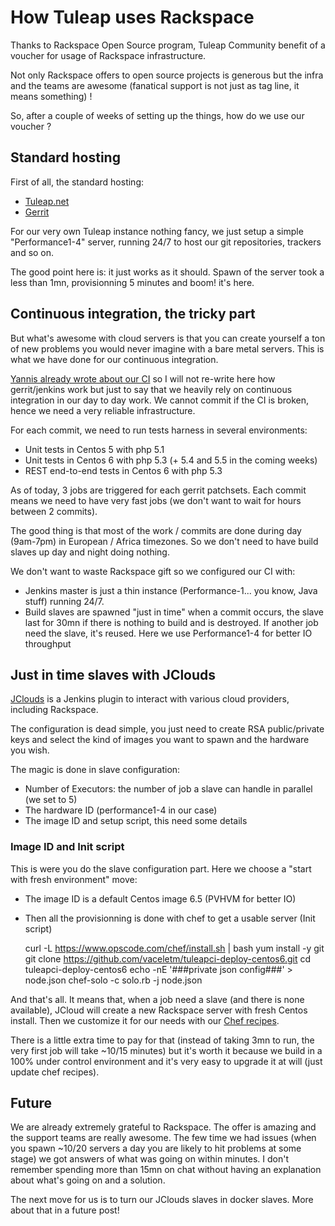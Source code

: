 How Tuleap uses Rackspace
=========================

Thanks to Rackspace Open Source program, Tuleap Community benefit of a voucher
for usage of Rackspace infrastructure.

Not only Rackspace offers to open source projects is generous but the infra and
the teams are awesome (fanatical support is not just as tag line, it means something) !

So, after a couple of weeks of setting up the things, how do we use our voucher ?

Standard hosting
----------------

First of all, the standard hosting:

* [Tuleap.net](http://tuleap.net)
* [Gerrit](http://gerrit.tuleap.net)

For our very own Tuleap instance nothing fancy, we just setup a simple "Performance1-4"
server, running 24/7 to host our git repositories, trackers and so on.

The good point here is: it just works as it should. Spawn of the server took a less
than 1mn, provisionning 5 minutes and boom! it's here.

Continuous integration, the tricky part
---------------------------------------

But what's awesome with cloud servers is that you can create yourself a ton of
new problems you would never imagine with a bare metal servers. This is what we
have done for our continuous integration.

[Yannis already wrote about our CI](http://www.tuleap.org/tuleap-continuous-integration-infrastructure) so
I will not re-write here how gerrit/jenkins work but just to say that we heavily
rely on continuous integration in our day to day work. We cannot commit if the
CI is broken, hence we need a very reliable infrastructure.

For each commit, we need to run tests harness in several environments:

* Unit tests in Centos 5 with php 5.1
* Unit tests in Centos 6 with php 5.3 (+ 5.4 and 5.5 in the coming weeks)
* REST end-to-end tests in Centos 6 with php 5.3

As of today, 3 jobs are triggered for each gerrit patchsets. Each commit means
we need to have very fast jobs (we don't want to wait for hours between 2 commits).

The good thing is that most of the work / commits are done during day (9am-7pm) in
European / Africa timezones. So we don't need to have build slaves up day and night
doing nothing.

We don't want to waste Rackspace gift so we configured our CI with:

* Jenkins master is just a thin instance (Performance-1... you know, Java stuff) running
  24/7.
* Build slaves are spawned "just in time" when a commit occurs, the slave last for
  30mn if there is nothing to build and is destroyed. If another job need the slave,
  it's reused. Here we use Performance1-4 for better IO throughput

Just in time slaves with JClouds
--------------------------------

[JClouds](https://wiki.jenkins-ci.org/display/JENKINS/JClouds+Plugin) is a Jenkins
plugin to interact with various cloud providers, including Rackspace.

The configuration is dead simple, you just need to create RSA public/private keys
and select the kind of images you want to spawn and the hardware you wish.

The magic is done in slave configuration:

* Number of Executors: the number of job a slave can handle in parallel (we set to 5)
* The hardware ID (performance1-4 in our case)
* The image ID and setup script, this need some details

### Image ID and Init script

This is were you do the slave configuration part. Here we choose a "start with fresh environment" move:

* The image ID is a default Centos image 6.5 (PVHVM for better IO)
* Then all the provisionning is done with chef to get a usable server (Init script)


    curl -L https://www.opscode.com/chef/install.sh | bash
    yum install -y git
    git clone https://github.com/vaceletm/tuleapci-deploy-centos6.git
    cd tuleapci-deploy-centos6
    echo -nE '###private json config###' > node.json
    chef-solo -c solo.rb -j node.json

And that's all.
It means that, when a job need a slave (and there is none available), JCloud will
create a new Rackspace server with fresh Centos install. Then we customize it for
our needs with our [Chef recipes](https://github.com/vaceletm/tuleapci-chef-cookbook).

There is a little extra time to pay for that (instead of taking 3mn to run, the very
first job will take ~10/15 minutes) but it's worth it because we build in a 100%
under control environment and it's very easy to upgrade it at will (just update
chef recipes).

Future
------

We are already extremely grateful to Rackspace. The offer is amazing and the support
teams are really awesome. The few time we had issues (when you spawn ~10/20 servers
a day you are likely to hit problems at some stage) we got answers of what was going
on within minutes. I don't remember spending more than 15mn on chat without having
an explanation about what's going on and a solution.

The next move for us is to turn our JClouds slaves in docker slaves. More about
that in a future post!
